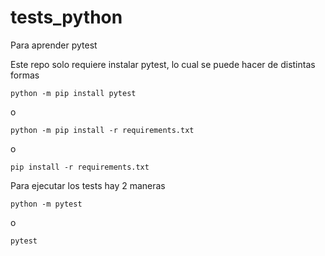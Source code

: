 # tests_python
Para aprender pytest

Este repo solo requiere instalar pytest, lo cual se puede hacer de distintas formas

`python -m pip install pytest`

o

`python -m pip install -r requirements.txt`

o

`pip install -r requirements.txt`


Para ejecutar los tests hay 2 maneras

`python -m pytest`

o

`pytest`

